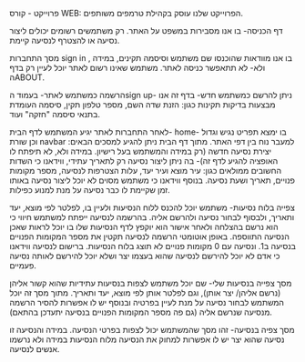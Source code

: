 
פרוייקט - קורס WEB: הפרוייקט שלנו עוסק בקהילת טרמפים משותפים.

דף הכניסה- בו אנו מסבירות במשפט על האתר.
רק משתמשים רשומים יכולים ליצור נסיעה או להצטרף לנסיעה קיימת.

מסך התחברות sign in , בו אנו מוודאות שהוכנסו שם משתמש וסיסמה תקינים, במידה ולא- לא תתאפשר כניסה לאתר.
משתמש שאינו רשום לאתר יוכל לעיין רק בדף הABOUT.

הרשמה כמשתמש לאתר- בעמוד הsign up- ניתן להרשם כמשתמש חדש- בדף זה אנו מבצעות בדיקות תקינות כגון: הזנת שדה השם, מספר טלפון תקין, סיסמה העומדת בתנאי סיסמה "חזקה" ועוד.

לאחר התחברות לאתר יגיע המשתמש לדף הבית- home- בו ימצא תפריט נגיש וגדול וכן שורת navbar למעבר נוח בין דפי האתר.
מתוך דף הבית ניתן להגיע למסכים הבאים:
יצירת נסיעה חדשה (רק במידה והמשתמש בעל רישיון. במידה ולא, לא תיפתח לו האופציה להגיע לדף זה)- בה ניתן ליצור נסיעה רק לתאריך עתידי, ווידאנו כי השדות החשובים ממולאים כגון: עיר מוצא ועיר יעד, עלות הצטרפות לנסיעה, מספר מקומות פנויים, תאריך ושעת נסיעה.
בנוסף ווידאנו כי משתמש מסוים לא יוכל ליצור נסיעה באותו זמן שקיימת לו כבר נסיעה על מנת למנוע כפילות.

צפייה בלוח נסיעות- משתמש יוכל להכנס ללוח הנסיעות ולעיין בו, לפלטר לפי מוצא, יעד ותאריך, ולבסוף לבחור נסיעה ולהרשם אליה. בהרשמה לנסיעה ייפתח למשתמש חיווי כי הוא נרשם בהצלחה ולאחר אישור הוא יוקפץ לדף הנסיעות שלו בו יוכל לראות שאכן הנסיעה התווספה. באופן אוטומטי הרשמה לנסיעה תקטין את מספר המקומות הפנויים בנסיעה ב1. ונסיעה עם 0 מקומות פנויים לא תוצג בלוח הנסיעות.
ברישום לנסיעה ווידאנו כי אדם לא יוכל להירשם לנסיעה שהוא בעצמו יצר ושלא יוכל להירשם לאותה נסיעה פעמיים.

מסך צפייה בנסיעות שלי- שם יוכל משתמש לצפות בנסיעות עתידיות שהוא קשור אליהן (נרשם אליהן/ יצר אותן), וגם לפלטר אותן לפי מוצא, יעד ותאריך. מתוך מסך זה יוכל המשתמש לבחור נסיעה על מנת לעיין בפרטיה ובנוסף יש לו אפשרות להסיר הרשמה מנסיעה שנרשם אליה (גם פה מספר המקומות הפנויים בנסיעה יתעדכן בהתאם). 

מסך צפיה בנסיעה- זהו מסך שהמשתמש יכול לצפות בפרטי הנסיעה. במידה והנסיעה זו נסיעה שהוא יצר יש לו אפשרות למחוק את הנסיעה מלוח הנסיעות במידה ולא נרשמו אנשים לנסיעה.
